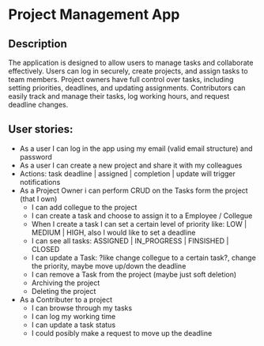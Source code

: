 # Project Management App

## Description

The application is designed to allow users to manage tasks and collaborate effectively.
Users can log in securely, create projects, and assign tasks to team members.
Project owners have full control over tasks, including setting priorities, deadlines, and updating assignments.
Contributors can easily track and manage their tasks, log working hours, and request deadline changes.

## User stories:

* As a user I can log in the app using my email (valid email structure) and password
* As a user I can create a new project and share it with my colleagues  
* Actions: task deadline | assigned | completion | update will trigger notifications
* As a Project Owner i can perform CRUD on the Tasks form the project (that I own)
    * I can add collegue to the project 
	* I can create a task and choose to assign it to a Employee / Collegue
	* When I create a task I can set a certain level of priority like: LOW | MEDIUM | HIGH, also I would like to set a deadline
	* I can see all tasks: ASSIGNED | IN_PROGRESS | FINSISHED | CLOSED
	* I can update a Task: ?like change collegue to a certain task?, change the priority, maybe move up/down the deadline
	* I can remove a Task from the project (maybe just soft deletion)
	* Archiving the project
	* Deleting the project
* As a Contributer to a project
	* I can browse through my tasks
	* I can log my working time
	* I can update a task status
	* I could posibly make a request to move up the deadline
